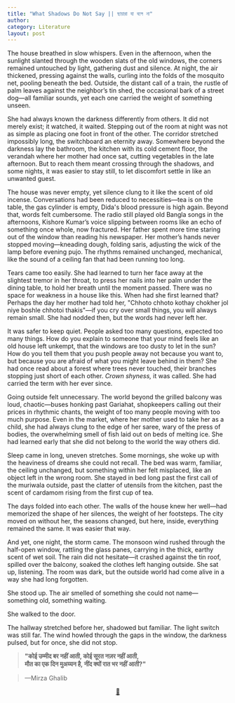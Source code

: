```yaml
---
title: "What Shadows Do Not Say || ছায়ারা যা বলে না"
author: 
category: Literature
layout: post
---
```



The house breathed in slow whispers. Even in the afternoon, when the sunlight slanted through the wooden slats of the old windows, the corners remained untouched by light, gathering dust and silence. At night, the air thickened, pressing against the walls, curling into the folds of the mosquito net, pooling beneath the bed. Outside, the distant call of a train, the rustle of palm leaves against the neighbor’s tin shed, the occasional bark of a street dog—all familiar sounds, yet each one carried the weight of something unseen.  

She had always known the darkness differently from others. It did not merely exist; it watched, it waited. Stepping out of the room at night was not as simple as placing one foot in front of the other. The corridor stretched impossibly long, the switchboard an eternity away. Somewhere beyond the darkness lay the bathroom, the kitchen with its cold cement floor, the verandah where her mother had once sat, cutting vegetables in the late afternoon. But to reach them meant crossing through the shadows, and some nights, it was easier to stay still, to let discomfort settle in like an unwanted guest.  

The house was never empty, yet silence clung to it like the scent of old incense. Conversations had been reduced to necessities—tea is on the table, the gas cylinder is empty, Dida's blood pressure is high again. Beyond that, words felt cumbersome. The radio still played old Bangla songs in the afternoons, Kishore Kumar’s voice slipping between rooms like an echo of something once whole, now fractured. Her father spent more time staring out of the window than reading his newspaper. Her mother’s hands never stopped moving—kneading dough, folding saris, adjusting the wick of the lamp before evening pujo. The rhythms remained unchanged, mechanical, like the sound of a ceiling fan that had been running too long.  

Tears came too easily. She had learned to turn her face away at the slightest tremor in her throat, to press her nails into her palm under the dining table, to hold her breath until the moment passed. There was no space for weakness in a house like this. When had she first learned that? Perhaps the day her mother had told her, "Chhoto chhoto kothay chokher jol niye boshle chhotoi thakis"—if you cry over small things, you will always remain small. She had nodded then, but the words had never left her.  

It was safer to keep quiet. People asked too many questions, expected too many things. How do you explain to someone that your mind feels like an old house left unkempt, that the windows are too dusty to let in the sun? How do you tell them that you push people away not because you want to, but because you are afraid of what you might leave behind in them? She had once read about a forest where trees never touched, their branches stopping just short of each other. *Crown shyness,* it was called. She had carried the term with her ever since.  

Going outside felt unnecessary. The world beyond the grilled balcony was loud, chaotic—buses honking past Gariahat, shopkeepers calling out their prices in rhythmic chants, the weight of too many people moving with too much purpose. Even in the market, where her mother used to take her as a child, she had always clung to the edge of her saree, wary of the press of bodies, the overwhelming smell of fish laid out on beds of melting ice. She had learned early that she did not belong to the world the way others did.  

Sleep came in long, uneven stretches. Some mornings, she woke up with the heaviness of dreams she could not recall. The bed was warm, familiar, the ceiling unchanged, but something within her felt misplaced, like an object left in the wrong room. She stayed in bed long past the first call of the muriwala outside, past the clatter of utensils from the kitchen, past the scent of cardamom rising from the first cup of tea.  

The days folded into each other. The walls of the house knew her well—had memorized the shape of her silences, the weight of her footsteps. The city moved on without her, the seasons changed, but here, inside, everything remained the same. It was easier that way.  

And yet, one night, the storm came. The monsoon wind rushed through the half-open window, rattling the glass panes, carrying in the thick, earthy scent of wet soil. The rain did not hesitate—it crashed against the tin roof, spilled over the balcony, soaked the clothes left hanging outside. She sat up, listening. The room was dark, but the outside world had come alive in a way she had long forgotten.  

She stood up. The air smelled of something she could not name—something old, something waiting.  

She walked to the door.  

The hallway stretched before her, shadowed but familiar. The light switch was still far. The wind howled through the gaps in the window, the darkness pulsed, but for once, she did not stop.


> **"कोई उम्मीद बर नहीं आती, कोई सूरत नज़र नहीं आती,  
> मौत का एक दिन मुअय्यन है, नींद क्यों रात भर नहीं आती?"**  
<!-- > **"کویٔ امید بر نہیں آتی، کویٔ صورت نظر نہیں آتی،  
> موت کا ایک دن معین ہے، نیند کیوں رات بھر نہیں آتی؟"**  --> 
<!-- > **"No hope seems to arise, no face appears before me,  
> Death is destined for a single day, why then does sleep not come all night?"**  --> 
> —Mirza Ghalib  

  
<p align="center">
<a href="https://youtu.be/8AHCfZTRGiI">🎵</a>
</p>

